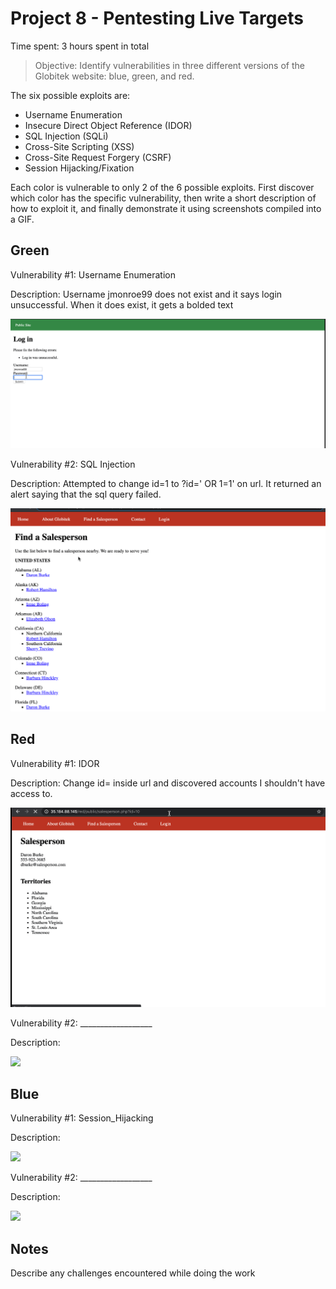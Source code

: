 # Project 8 - Pentesting Live Targets

Time spent: 3 hours spent in total

> Objective: Identify vulnerabilities in three different versions of the Globitek website: blue, green, and red.

The six possible exploits are:

* Username Enumeration
* Insecure Direct Object Reference (IDOR)
* SQL Injection (SQLi)
* Cross-Site Scripting (XSS)
* Cross-Site Request Forgery (CSRF)
* Session Hijacking/Fixation

Each color is vulnerable to only 2 of the 6 possible exploits. First discover which color has the specific vulnerability, then write a short description of how to exploit it, and finally demonstrate it using screenshots compiled into a GIF.

## Green

Vulnerability #1: Username Enumeration

Description: Username jmonroe99 does not exist and it says login unsuccessful. When it does exist, it gets a bolded text

<img src="User_Enumeration.gif">

Vulnerability #2: SQL Injection

Description: Attempted to change id=1 to ?id=' OR 1=1' on url. It returned an alert saying that the sql query failed.

<img src="SQL_injection.gif">

## Red

Vulnerability #1: IDOR

Description: Change id= inside url and discovered accounts I shouldn't have access to.

<img src="IDOR.gif">

Vulnerability #2: __________________

Description:

<img src="green-vuln2.gif">


## Blue

Vulnerability #1: Session_Hijacking

Description:

<img src="Session_Hijacking.gif">

Vulnerability #2: __________________

Description:

<img src="red-vuln2.gif">


## Notes

Describe any challenges encountered while doing the work
